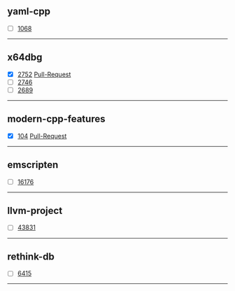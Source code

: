 yaml-cpp
---
- [ ] [1068](https://github.com/jbeder/yaml-cpp/issues/1068)
---
x64dbg
---
- [x] [2752](https://github.com/x64dbg/x64dbg/issues/2752) [Pull-Request](https://github.com/x64dbg/x64dbg/pull/2817)
- [ ] [2746](https://github.com/x64dbg/x64dbg/issues/2746)
- [ ] [2689](https://github.com/x64dbg/x64dbg/issues/2689)
---
modern-cpp-features
---
- [x] [104](https://github.com/AnthonyCalandra/modern-cpp-features/issues/104) [Pull-Request](https://github.com/AnthonyCalandra/modern-cpp-features/pull/110)
---
emscripten
---
- [ ] [16176](https://github.com/emscripten-core/emscripten/issues/16176)
---
llvm-project
---
- [ ] [43831](https://github.com/llvm/llvm-project/issues/43831)
---
rethink-db
---
- [ ] [6415](https://github.com/rethinkdb/rethinkdb/issues/6415)
---
